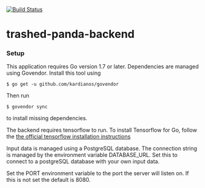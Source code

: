 [![Build Status](https://travis-ci.org/bsomes/trashed-panda-backend.svg?branch=master)](https://travis-ci.org/bsomes/trashed-panda-backend)


# trashed-panda-backend

### Setup
This application requires Go version 1.7 or later. Dependencies are managed using Govendor. Install this tool using 
```shell
$ go get -u github.com/kardianos/govendor
```
Then run
```shell
$ govendor sync
```
to install missing dependencies.

The backend requires tensorflow to run. To install Tensorflow for Go, follow the [the official tensorflow installation instructions](https://www.tensorflow.org/install/install_go)

Input data is managed using a PostgreSQL database. The connection string is managed by the environment variable DATABASE_URL. Set this to connect to a postgreSQL database with your own input data.

Set the PORT environment variable to the port the server will listen on. If this is not set the default is 8080.
